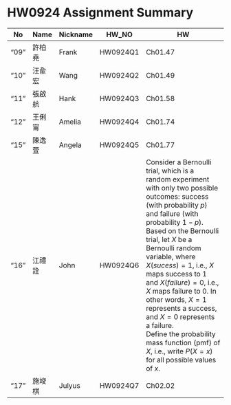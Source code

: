# HW0924 Assignment Summary

| **No**  | **Name** | **Nickname** | **HW_NO**  | **HW**                                                                                                                                                                                                                                                                                                        |
|---------|----------|--------------|------------|----------------------------------------------------------------------------------------------------------------------------------------------------------------------------------------------------------------------------------------------------------------------------------------------------------------|
| “09”    | 許柏堯   | Frank        | HW0924Q1   | Ch01.47                                                                                                                                                                                                                                                                                                        |
| “10”    | 汪兪宏   | Wang         | HW0924Q2   | Ch01.49                                                                                                                                                                                                                                                                                                        |
| “11”    | 張啟航   | Hank         | HW0924Q3   | Ch01.58                                                                                                                                                                                                                                                                                                        |
| “12”    | 王俐甯   | Amelia       | HW0924Q4   | Ch01.74                                                                                                                                                                                                                                                                                                        |
| “15”    | 陳逸萱   | Angela       | HW0924Q5   | Ch01.77                                                                                                                                                                                                                                                                                                        |
| “16”    | 江禮詮   | John         | HW0924Q6   | Consider a Bernoulli trial, which is a random experiment with only two possible outcomes: success (with probability $p$) and failure (with probability $1-p$). Based on the Bernoulli trial, let $X$ be a Bernoulli random variable, where $X(sucess)=1$, i.e., $X$ maps success to 1 and $X(failure)=0$, i.e., $X$ maps failure to 0. In other words, $X=1$ represents a success, and $X=0$ represents a failure. <br> Define the probability mass function (pmf) of $X$, i.e., write $P(X=x)$ for all possible values of $x$. |
| “17”    | 施竣棋   | Julyus       | HW0924Q7   | Ch02.02                                                                                                                                                                                                                                                                                                        |

